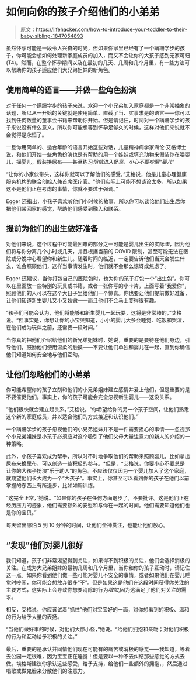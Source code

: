 # 如何向你的孩子介绍他们的小弟弟

> 原文：<https://lifehacker.com/how-to-introduce-your-toddler-to-their-baby-sibling-1847054893>

虽然怀孕可能是一段令人兴奋的时光，但如果你家里已经有了一个蹒跚学步的孩子，你可能会想如何处理新家庭成员的加入，而又不会让你的大孩子感到无家可归(T4)。然而，在整个怀孕期间以及在最初的几天、几周和几个月里，有一些方法可以帮助你的孩子适应他们大兄弟姐妹的新角色。



## 使用简单的语言——并做一些角色扮演

对于任何一个蹒跚学步的孩子来说，欢迎一个小兄弟加入家庭都是一个非常抽象的话题，所以从一开始的关键就是使用简单、直截了当、实事求是的语言——你可以找到任何数量的董事会书籍来帮助你开始。但是请记住，时间对一个蹒跚学步的孩子来说没有什么意义，所以你可能想等到怀孕足够久的时候，这样对他们来说就不会觉得是永恒了。

一旦你用简单的、适合年龄的语言开始这些对话，儿童精神病学家海伦·艾格博士说，和他们开始一些角色扮演也是有帮助的用一个娃娃或填充动物来假装你在喂婴儿，摇婴儿，假装换尿布——甚至练习*悄悄进入卧室，小心不要吵醒“婴儿”*

“让你的小家伙带头，这样你就可以了解他们的感受，”艾格说，他是儿童心理健康服务机构的联合创始人兼首席医疗官。“他们实际上可能不想谈论太多，所以如果这不是他们正在考虑的事情，你就不要过于强调。”

Egger 还指出，小孩子喜欢听他们小时候的故事，所以你可以谈论他们出生后你把他们带回家的感觉，帮助他们感受到融入和联系。

## 提前为他们的出生做好准备

对他们来说，这个过程中可能最困难的部分之一可能是婴儿出生的实际*天*，因为他们将与你分离几个小时或几天，并且根据当前的 COVID 限制，甚至可能无法在医院或分娩中心看望你和新生儿。随着时间的临近，一定要告诉他们当天会发生什么，谁会照顾他们，这样当事情发生时，他们就不会那么惊讶或焦虑了。

Egger 还建议，当你打包自己的医院包时，也为你的孩子打包一个“出生包”。你可以在里面放一些特别的玩具或书籍，或者一张你写的小卡片，上面写着“我爱你”，照顾他们的人可以在这个大日子里给他们一个惊喜。你也要让他们提前做好准备，让他们知道新生婴儿又小又娇嫩——而且他们不会马上变得很有趣。

“孩子们可能会认为，他们将能够和新生婴儿一起玩耍，这将是非常棒的，”艾格说。“但事实是，你想让你的小宝贝知道，小小的婴儿大多会睡觉、吃饭和哭泣，在他们成为玩伴之前，还需要一段时间。”

当你真的把他们介绍给他们的新兄弟姐妹时，她说，重要的是要待在他们身边，引导他们，鼓励他们使用温柔的触摸——不要让他们单独和婴儿在一起，直到你确信他们知道如何安全地与他们互动。

## 让他们忽略他们的小弟弟

你可能希望你的孩子立刻和他们的小兄弟姐妹建立感情并爱上他们，但是重要的是不要催促他们。事实上，你的孩子可能会完全忽视新生婴儿——这没关系。

“他们很快就会建立起关系，”艾格说。“你希望给你的另一个孩子空间，让他们熟悉这个新的家庭成员，并以适合他们的方式接近和认识他们。”

一个蹒跚学步的孩子忽视他们的小兄弟姐妹并不是一件需要担心的事情——忽视那个小兄弟姐妹是小孩子必须应对这个吸引了他们父母大量注意力的新人的介绍的一种策略。

此外，小孩子喜欢成为帮手，所以时不时地争取他们的帮助来照顾婴儿，比如拿出尿布来换尿布，可以创造一些积极的参与。*但是，*艾格说，你要小心不要总是让你的大孩子扮演“乐于助人”的角色。不应该仅仅因为一个婴儿加入了这个家庭，就期望他们长大成为一个“大孩子”。事实上，你甚至可以看到你的孩子在他们以前掌握的东西上有所退步，比如如厕训练。

“这完全正常，”她说。“如果你的孩子在任何方面退步了，不要批评。这是他们正在经历压力的迹象，他们需要额外的安慰和与你在一起的时间。他们需要知道他们也是你的宝贝。”

每天留出哪怕 5 到 10 分钟的时间，让他们全神贯注，也能让他们放心。

## “发现”他们对婴儿很好

我们知道，孩子们非常渴望得到关注，如果得不到积极的关注，他们会选择消极的关注。在成为大兄弟姐妹的最初几周和几个月里，当你和你的孩子互动时，请记住这一点。如果你看到他们做一些可能对婴儿不安全的事情，或者如果他们在婴儿睡觉时吵闹，你可能会想放弃很多“不”。但是如果这是他们在这段时间获得你关注的主要方式，这实际上会导致你想要消除的行为*增加*,因为这满足了他们对关注的需求。

相反，艾格说，你应该试着“抓住”他们对宝宝好的一面，对你想看到的积极、温和的行为给予大量的表扬。

“当他们做好事的时候，对他们大惊小怪，”她说。“给他们拥抱和亲吻；对他们积极的行为和互动给予积极的关注。”

最后，重要的是承认并同情他们现在可能有的痛苦或消极的感觉——我知道，等着去公园一定很难，因为宝宝正在睡觉！但是要以一种不去纠结那些感觉的方式去做。埃格斯建议你承认这些感受，给予支持，给他们一些额外的拥抱，，然后通过唱歌或做鬼脸来分散他们的注意力。